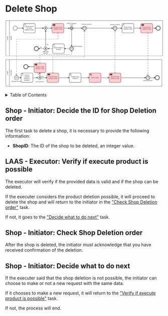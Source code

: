 # Delete Shop <!-- omit in toc -->

![Shop ShopDeletion](./assets/ShopDeletion.png)

<details>
<summary>Table of Contents</summary>

- [Shop - Initiator: Decide the ID for Shop Deletion order](#shop---initiator-decide-the-id-for-shop-deletion-order)
- [LAAS - Executor: Verify if execute product is possible](#laas---executor-verify-if-execute-product-is-possible)
- [Shop - Initiator: Check Shop Deletion order](#shop---initiator-check-shop-deletion-order)
- [Shop - Initiator: Decide what to do next](#shop---initiator-decide-what-to-do-next)
</details>

## Shop - Initiator: Decide the ID for Shop Deletion order

The first task to delete a shop, it is necessary to provide the following information:

- **ShopID**: The ID of the shop to be deleted, an integer value.

## LAAS - Executor: Verify if execute product is possible

The executor will verify if the provided data is valid and if the shop can be deleted.

If the executer considers the product deletion possible, it will proceed to delete the shop and will return to the initiator in the ["Check Shop Deletion order"](#shop---initiator-check-shop-deletion-order) task.

If not, it goes to the ["Decide what to do next"](#shop---initiator-decide-what-to-do-next) task.

## Shop - Initiator: Check Shop Deletion order

After the shop is deleted, the initiator must acknowledge that you have received confirmation of the deletion.

## Shop - Initiator: Decide what to do next

If the executer said that the shop deletion is not possible, the initiator can choose to make or not a new request with the same data.

If it chooses to make a new request, it will return to the ["Verify if execute product is possible"](#laas---executor-verify-if-execute-product-is-possible) task.

If not, the process will end.
